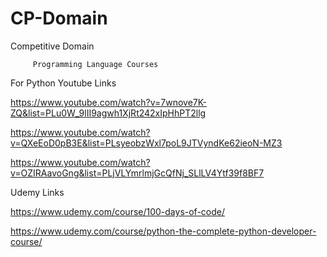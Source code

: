 # CP-Domain
Competitive Domain

         Programming Language Courses

For Python
Youtube Links 

https://www.youtube.com/watch?v=7wnove7K-ZQ&list=PLu0W_9lII9agwh1XjRt242xIpHhPT2llg

https://www.youtube.com/watch?v=QXeEoD0pB3E&list=PLsyeobzWxl7poL9JTVyndKe62ieoN-MZ3

https://www.youtube.com/watch?v=OZIRAavoGng&list=PLjVLYmrlmjGcQfNj_SLlLV4Ytf39f8BF7

Udemy Links

https://www.udemy.com/course/100-days-of-code/

https://www.udemy.com/course/python-the-complete-python-developer-course/

